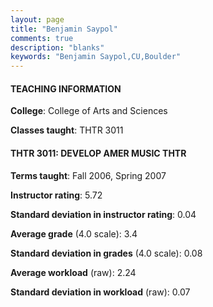 ```yaml
---
layout: page
title: "Benjamin Saypol" 
comments: true
description: "blanks"
keywords: "Benjamin Saypol,CU,Boulder"
---
```

<head>
<script src="https://ajax.googleapis.com/ajax/libs/jquery/2.1.3/jquery.min.js"></script>
<script src="https://dl.dropboxusercontent.com/s/pc42nxpaw1ea4o9/highcharts.js?dl=0"></script>
<!-- <script src="../assets/js/highcharts.js"></script> -->
<style type="text/css">@font-face {
	font-family: "Bebas Neue";
	src: url(https://www.filehosting.org/file/details/544349/BebasNeue Regular.otf) format("opentype");
	}
	h1.Bebas { 
		font-family: "Bebas Neue", Verdana, Tahoma;
	}
</style>
</head>
	   
#### TEACHING INFORMATION

**College**: College of Arts and Sciences

**Classes taught**: THTR 3011

#### THTR 3011: DEVELOP AMER MUSIC THTR

**Terms taught**: Fall 2006, Spring 2007

**Instructor rating**: 5.72

**Standard deviation in instructor rating**: 0.04

**Average grade** (4.0 scale): 3.4

**Standard deviation in grades** (4.0 scale): 0.08

**Average workload** (raw): 2.24

**Standard deviation in workload** (raw): 0.07

